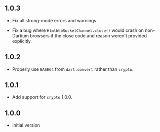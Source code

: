 ## 1.0.3

* Fix all strong-mode errors and warnings.

* Fix a bug where `HtmlWebSocketChannel.close()` would crash on non-Dartium
  browsers if the close code and reason weren't provided explicitly.

## 1.0.2

* Properly use `BASE64` from `dart:convert` rather than `crypto`.

## 1.0.1

* Add support for `crypto` 1.0.0.

## 1.0.0

* Initial version
